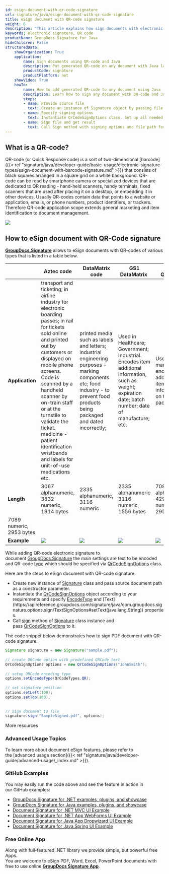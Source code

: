 ```yaml
---
id: esign-document-with-qr-code-signature
url: signature/java/esign-document-with-qr-code-signature
title: eSign document with QR-code signature
weight: 6
description: "This article explains how sign documents with electronic signature as QR code on document page with GroupDocs.Signature API."
keywords: electronic signature, QR code 
productName: GroupDocs.Signature for Java
hideChildren: False
structuredData:
    showOrganization: True
    application:    
        name: Sign documents using QR-code and Java    
        description: Put generated QR-code on any document with Java language by GroupDocs.Signature for .NET APIs
        productCode: signature
        productPlatform: net 
    showVideo: True
    howTo:
        name: How to add generated QR-code to any document using Java 
        description: Learn how to sign any document with QR-code and Java
        steps:
        - name: Provide source file
          text: Create an instance of Signature object by passing file as a constructor parameter. You may provide either file path or file stream. 
        - name: Specify signing options 
          text: Instantiate QrCodeSignOptions class. Set up all needed data.
        - name: Sign file and get result 
          text: Call Sign method with signing options and file path for result file. You also is able to use stream as output.
---
```

## What is a QR-code?

QR-code (or Quick Response code) is a sort of two-dimensional [barcode]({{< ref "signature/java/developer-guide/basic-usage/electronic-signature-types/esign-document-with-barcode-signature.md" >}}) that consists of black squares arranged in a square grid on a white background. QR-code can be read by smartphone camera or specialized devices that are dedicated to QR reading - hand-held scanners, handy terminals, fixed scanners that are used after placing it on a desktop, or embedding it in other devices. Usually QR-codes contain data that points to a website or application, emails, or phone numbers, product identifiers, or trackers. Therefore QR-code application scope extends general marketing and item identification to document management.

![](signature/java/images/esign-document-with-qr-code-signature.png)

## How to eSign document with QR-Code signature 

[**GroupDocs.Signature**](https://products.groupdocs.com/signature/java) allows to eSign documents with QR-codes of various types that is listed in a table below. 

|   | Aztec code | DataMatrix code | GS1 DataMatrix  | GS1 QR code  | QR |
| --- | --- | --- | --- | --- | --- |
| **Application** | transport and ticketing;  in airline industry for electronic boarding passes;  in rail for tickets sold online and printed out by customers or displayed on mobile phone screens. Code is scanned by a handheld scanner by on-train staff or at the turnstile to validate the ticket.  medicine - patient identification wristbands and labels for unit-of-use medications etc. | printed media such as labels and letters;  industrial engineering purposes - marking components etc;  food industry - to prevent food products being packaged and dated incorrectly; | Used in Healthcare;  Government;  Industrial. Encodes item additional information, such as: weight; expiration date; batch number; date of manufacture; etc. | Used in marketing to encode additional item information  on the package | Widely used in automotive industry and mobile applications. Useful for encoding  large amount of data characters and specific URLs. |
| **Length** | 3067 alphanumeric,  3832 numeric,  1914 bytes | 2335 alphanumeric, 3116 numeric | 2335 alphanumeric 3116 numeric,  1556 bytes | 7089 alphanumeric 4296 numeric,  2953 bytes | 4296 alphanumeric,  
7089 numeric,  2953 bytes |
| **Example** | ![](signature/java/images/Aztec.png) | ![](signature/java/images/DataMatrix.png) | ![](signature/java/images/GS1.png) | ![](signature/java/images/GS1_QR.png) | ![](signature/java/images/QrCode2.png)


While adding QR-code electronic signature to document [GroupDocs.Signature](https://products.groupdocs.com/signature/java) the main settings are text to be encoded and QR-code [type](https://apireference.groupdocs.com/signature/java/com.groupdocs.signature.domain.qrcodes/QrCodeType#getTypeIndex()) which should be specified via [QrCodeSignOptions](https://apireference.groupdocs.com/signature/java/com.groupdocs.signature.options.sign/QrCodeSignOptions) class. 

Here are the steps to eSign document with QR-code signature:

*   Create new instance of [Signature](https://apireference.groupdocs.com/signature/java/com.groupdocs.signature/Signature) class and pass source document path as a constructor parameter.
*   Instantiate the [QrCodeSignOptions](https://apireference.groupdocs.com/signature/java/com.groupdocs.signature.options.sign/QrCodeSignOptions) object according to your requirements and specify [EncodeType](https://apireference.groupdocs.com/signature/java/com.groupdocs.signature.options.sign/QrCodeSignOptions#setEncodeType(com.groupdocs.signature.domain.qrcodes.QrCodeType)) and [Text](https://apireference.groupdocs.com/signature/java/com.groupdocs.signature.options.sign/TextSignOptions#setText(java.lang.String)) properties.
*   Call [sign](https://apireference.groupdocs.com/java/signature/com.groupdocs.signature/Signature#sign(java.io.OutputStream,%20com.groupdocs.signature.options.sign.SignOptions)) method of [Signature](https://apireference.groupdocs.com/java/signature/com.groupdocs.signature/Signature) class instance and pass [QrCodeSignOptions](https://apireference.groupdocs.com/signature/java/com.groupdocs.signature.options.sign/QrCodeSignOptions) to it.
    

The code snippet below demonstrates how to sign PDF document with QR-code signature.

```java
Signature signature = new Signature("sample.pdf");
 
// create QRCode option with predefined QRCode text
QrCodeSignOptions options = new QrCodeSignOptions("JohnSmith");
 
// setup QRCode encoding type
options.setEncodeType(QrCodeTypes.QR);
 
// set signature position
options.setLeft(100);
options.setTop(100);
 
 
// sign document to file
signature.sign("SampleSigned.pdf", options);
```

More resources

### Advanced Usage Topics

To learn more about document eSign features, please refer to the [advanced usage section]({{< ref "signature/java/developer-guide/advanced-usage/_index.md" >}}).

### GitHub Examples 

You may easily run the code above and see the feature in action in our GitHub examples:

*   [GroupDocs.Signature for .NET examples, plugins, and showcase](https://github.com/groupdocs-signature/GroupDocs.Signature-for-.NET)    
*   [GroupDocs.Signature for Java examples, plugins, and showcase](https://github.com/groupdocs-signature/GroupDocs.Signature-for-Java)    
*   [Document Signature for .NET MVC UI Example](https://github.com/groupdocs-signature/GroupDocs.Signature-for-.NET-MVC)    
*   [Document Signature for .NET App WebForms UI Example](https://github.com/groupdocs-signature/GroupDocs.Signature-for-.NET-WebForms)    
*   [Document Signature for Java App Dropwizard UI Example](https://github.com/groupdocs-signature/GroupDocs.Signature-for-Java-Dropwizard)   
*   [Document Signature for Java Spring UI Example](https://github.com/groupdocs-signature/GroupDocs.Signature-for-Java-Spring)
    

### Free Online App 

Along with full-featured .NET library we provide simple, but powerful free Apps.  
You are welcome to eSign PDF, Word, Excel, PowerPoint documents with free to use online **[GroupDocs Signature App](https://products.groupdocs.app/signature)**.
